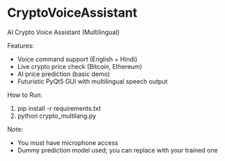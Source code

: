 # CryptoVoiceAssistant

AI Crypto Voice Assistant (Multilingual)

Features:
- Voice command support (English + Hindi)
- Live crypto price check (Bitcoin, Ethereum)
- AI price prediction (basic demo)
- Futuristic PyQt5 GUI with multilingual speech output

How to Run:
1. pip install -r requirements.txt
2. python crypto_multilang.py

Note:
- You must have microphone access
- Dummy prediction model used; you can replace with your trained one
